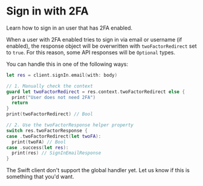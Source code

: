 # Sign in with 2FA

Learn how to sign in an user that has 2FA enabled.

When a user with 2FA enabled tries to sign in via email or username (if enabled),
the response object will be overwritten with `twoFactorRedirect` set to `true`.
For this reason, some API responses will be `Optional` types.

You can handle this in one of the following ways:

```swift
let res = client.signIn.email(with: body)

// 1. Manually check the context
guard let twoFactorRedirect = res.context.twoFactorRedirect else {
  print("User does not need 2FA")
  return
}
print(twoFactorRedirect) // Bool

// 2. Use the twoFactorResponse helper property
switch res.twoFactorResponse {
case .twoFactorRedirect(let twoFA):
  print(twoFA) // Bool
case .success(let res):
  print(res) // SignInEmailResponse
}
```

The Swift client don't support the global handler yet. Let us know if this is something that you'd want.
